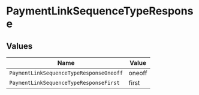 # PaymentLinkSequenceTypeResponse


## Values

| Name                                    | Value                                   |
| --------------------------------------- | --------------------------------------- |
| `PaymentLinkSequenceTypeResponseOneoff` | oneoff                                  |
| `PaymentLinkSequenceTypeResponseFirst`  | first                                   |